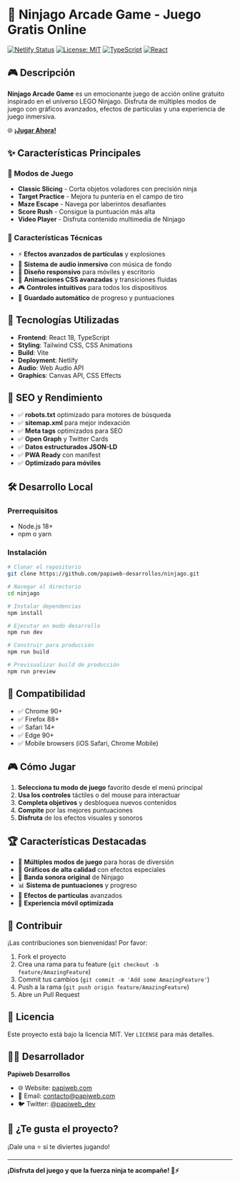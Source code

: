 # 🥷 Ninjago Arcade Game - Juego Gratis Online

[![Netlify Status](https://api.netlify.com/api/v1/badges/your-site-id/deploy-status)](https://app.netlify.com/sites/ninjago-arcade/deploys)
[![License: MIT](https://img.shields.io/badge/License-MIT-yellow.svg)](https://opensource.org/licenses/MIT)
[![TypeScript](https://img.shields.io/badge/TypeScript-007ACC?style=flat&logo=typescript&logoColor=white)](https://www.typescriptlang.org/)
[![React](https://img.shields.io/badge/React-20232A?style=flat&logo=react&logoColor=61DAFB)](https://reactjs.org/)

## 🎮 Descripción

**Ninjago Arcade Game** es un emocionante juego de acción online gratuito inspirado en el universo LEGO Ninjago. Disfruta de múltiples modos de juego con gráficos avanzados, efectos de partículas y una experiencia de juego inmersiva.

🌐 **[¡Jugar Ahora!](https://ninjago-arcade.netlify.app)**

## ✨ Características Principales

### 🎯 Modos de Juego
- **Classic Slicing** - Corta objetos voladores con precisión ninja
- **Target Practice** - Mejora tu puntería en el campo de tiro
- **Maze Escape** - Navega por laberintos desafiantes
- **Score Rush** - Consigue la puntuación más alta
- **Video Player** - Disfruta contenido multimedia de Ninjago

### 🎨 Características Técnicas
- ⚡ **Efectos avanzados de partículas** y explosiones
- 🎵 **Sistema de audio inmersivo** con música de fondo
- 📱 **Diseño responsivo** para móviles y escritorio
- 🌟 **Animaciones CSS avanzadas** y transiciones fluidas
- 🎮 **Controles intuitivos** para todos los dispositivos
- 💾 **Guardado automático** de progreso y puntuaciones

## 🚀 Tecnologías Utilizadas

- **Frontend**: React 18, TypeScript
- **Styling**: Tailwind CSS, CSS Animations
- **Build**: Vite
- **Deployment**: Netlify
- **Audio**: Web Audio API
- **Graphics**: Canvas API, CSS Effects

## 🎯 SEO y Rendimiento

- ✅ **robots.txt** optimizado para motores de búsqueda
- ✅ **sitemap.xml** para mejor indexación
- ✅ **Meta tags** optimizados para SEO
- ✅ **Open Graph** y Twitter Cards
- ✅ **Datos estructurados JSON-LD**
- ✅ **PWA Ready** con manifest
- ✅ **Optimizado para móviles**

## 🛠️ Desarrollo Local

### Prerrequisitos
- Node.js 18+
- npm o yarn

### Instalación

```bash
# Clonar el repositorio
git clone https://github.com/papiweb-desarrollos/ninjago.git

# Navegar al directorio
cd ninjago

# Instalar dependencias
npm install

# Ejecutar en modo desarrollo
npm run dev

# Construir para producción
npm run build

# Previsualizar build de producción
npm run preview
```

## 📱 Compatibilidad

- ✅ Chrome 90+
- ✅ Firefox 88+
- ✅ Safari 14+
- ✅ Edge 90+
- ✅ Mobile browsers (iOS Safari, Chrome Mobile)

## 🎮 Cómo Jugar

1. **Selecciona tu modo de juego** favorito desde el menú principal
2. **Usa los controles** táctiles o del mouse para interactuar
3. **Completa objetivos** y desbloquea nuevos contenidos
4. **Compite** por las mejores puntuaciones
5. **Disfruta** de los efectos visuales y sonoros

## 🏆 Características Destacadas

- 🎪 **Múltiples modos de juego** para horas de diversión
- 🎨 **Gráficos de alta calidad** con efectos especiales
- 🎵 **Banda sonora original** de Ninjago
- 📊 **Sistema de puntuaciones** y progreso
- 🌟 **Efectos de partículas** avanzados
- 📱 **Experiencia móvil optimizada**

## 🤝 Contribuir

¡Las contribuciones son bienvenidas! Por favor:

1. Fork el proyecto
2. Crea una rama para tu feature (`git checkout -b feature/AmazingFeature`)
3. Commit tus cambios (`git commit -m 'Add some AmazingFeature'`)
4. Push a la rama (`git push origin feature/AmazingFeature`)
5. Abre un Pull Request

## 📄 Licencia

Este proyecto está bajo la licencia MIT. Ver `LICENSE` para más detalles.

## 👨‍💻 Desarrollador

**Papiweb Desarrollos**
- 🌐 Website: [papiweb.com](https://papiweb.com)
- 📧 Email: contacto@papiweb.com
- 🐦 Twitter: [@papiweb_dev](https://twitter.com/papiweb_dev)

## 🌟 ¿Te gusta el proyecto?

¡Dale una ⭐ si te diviertes jugando!

---

**¡Disfruta del juego y que la fuerza ninja te acompañe! 🥷⚡**
